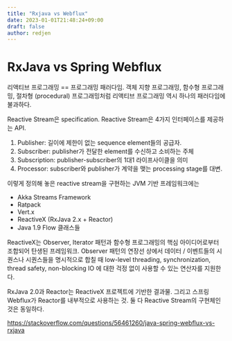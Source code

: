 ```yaml
---
title: "Rxjava vs Webflux"
date: 2023-01-01T21:48:24+09:00
draft: false
author: redjen
---
```


# RxJava vs Spring Webflux

리액티브 프로그래밍 == 프로그래밍 패러다임.
객체 지향 프로그래밍, 함수형 프로그래밍, 절차형 (procedural) 프로그래밍처럼 리액티브 프로그래밍 역시 하나의 패러다임에 불과하다.

Reactive Stream은 specification.
Reactive Stream은 4가지 인터페이스를 제공하는 API. 
1. Publisher: 길이에 제한이 없는 sequence element들의 공급자.
2. Subscriber: publisher가 전달한 element를 수신하고 소비하는 주체
3. Subscription: publisher-subscriber의 1대1 라이프사이클을 의미
4. Processor: subscriber와 publisher가 계약을 맺는 processing stage를 대변. 

이렇게 정의해 놓은 reactive stream을 구현하는 JVM 기반 프레임워크에는
- Akka Streams Framework
- Ratpack
- Vert.x
- ReactiveX (RxJava 2.x + Reactor)
- Java 1.9 Flow 클래스들

ReactiveX는 Observer, Iterator 패턴과 함수형 프로그래밍의 핵심 아이디어로부터 조합되어 탄생된 프레임워크.
Observer 패턴의 연장선 상에서 데이터 / 이벤트들의 시퀀스나 시퀀스들을 명시적으로 합칠 때 low-level threading, synchronization, thread safety, non-blocking IO 에 대한 걱정 없이 사용할 수 있는 연산자를 지원한다.

RxJava 2.0과 Reactor는 ReactiveX 프로젝트에 기반한 결과물.
그리고 스프링 Webflux가 Reactor를 내부적으로 사용하는 것.
둘 다 Reactive Stream의 구현체인 것은 동일하다.

https://stackoverflow.com/questions/56461260/java-spring-webflux-vs-rxjava

